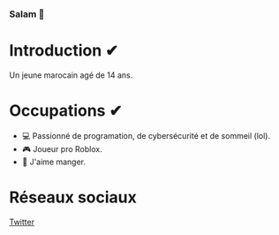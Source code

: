 ### Salam 👋
# Introduction ✔
Un jeune marocain agé de 14 ans.

# Occupations ✔
- 💻 Passionné de programation, de cybersécurité et de sommeil (lol).
- 🎮 Joueur pro Roblox.
- 🍩 J'aime manger.

# Réseaux sociaux
<a href="https://google.com">Twitter</a>



